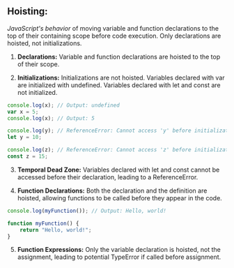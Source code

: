 
## Hoisting:
*JavaScript's behavior* of moving variable and function declarations to the top of their containing scope before code execution. Only declarations are hoisted, not initializations.

1. **Declarations:**   Variable and function declarations are hoisted to the top of their scope.

2. **Initializations:** Initializations are not hoisted. Variables declared with var are initialized with undefined. Variables declared with let and const are not initialized.

```ts
console.log(x); // Output: undefined
var x = 5;
console.log(x); // Output: 5

console.log(y); // ReferenceError: Cannot access 'y' before initialization
let y = 10;

console.log(z); // ReferenceError: Cannot access 'z' before initialization
const z = 15;
```

3. **Temporal Dead Zone:**   Variables declared with let and const cannot be accessed before their declaration, leading to a ReferenceError.

4. **Function Declarations:**   Both the declaration and the definition are hoisted, allowing functions to be called before they appear in the code.

```ts
console.log(myFunction()); // Output: Hello, world!

function myFunction() {
    return "Hello, world!";
}
```

5. **Function Expressions:**   Only the variable declaration is hoisted, not the assignment, leading to potential TypeError if called before assignment.